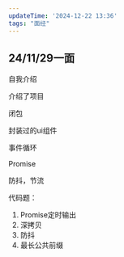 ```yaml
---
updateTime: '2024-12-22 13:36'
tags: "面经"
---
```

## 24/11/29一面
自我介绍

介绍了项目

闭包

封装过的ui组件

事件循环

Promise

防抖，节流

 

代码题：

1. Promise定时输出
2. 深拷贝
3. 防抖
4. 最长公共前缀

